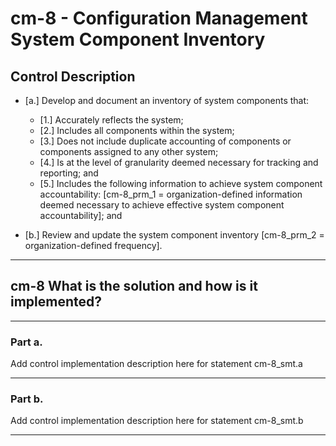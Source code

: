 # cm-8 - Configuration Management System Component Inventory

## Control Description

- \[a.\] Develop and document an inventory of system components that:

  - \[1.\] Accurately reflects the system;
  - \[2.\] Includes all components within the system;
  - \[3.\] Does not include duplicate accounting of components or components assigned to any other system;
  - \[4.\] Is at the level of granularity deemed necessary for tracking and reporting; and
  - \[5.\] Includes the following information to achieve system component accountability: \[cm-8_prm_1 = organization-defined information deemed necessary to achieve effective system component accountability\]; and

- \[b.\] Review and update the system component inventory \[cm-8_prm_2 = organization-defined frequency\].

______________________________________________________________________

## cm-8 What is the solution and how is it implemented?

______________________________________________________________________

### Part a.

Add control implementation description here for statement cm-8_smt.a

______________________________________________________________________

### Part b.

Add control implementation description here for statement cm-8_smt.b

______________________________________________________________________
